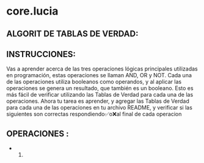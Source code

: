 # core.lucia 
## ALGORIT DE TABLAS DE  VERDAD:
## INSTRUCCIONES:
Vas a aprender acerca de las tres operaciones lógicas principales utilizadas en programación, estas operaciones se llaman AND, OR y NOT. Cada una de las operaciones utiliza booleanos como operandos, y al aplicar las operaciones se genera un resultado, que también es un booleano. Esto es más fácil de verificar utilizando las Tablas de Verdad para cada una de las operaciones. Ahora tu tarea es aprender, y agregar las Tablas de Verdad para cada una de las operaciones en tu archivo README, y verificar si las siguientes son correctas respondiendo✅o❌al final de cada operacion
## OPERACIONES :


* 1.
